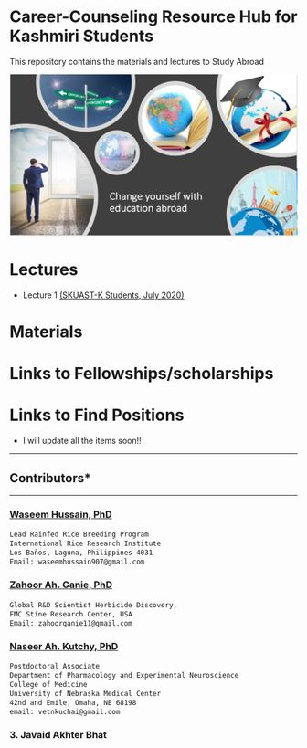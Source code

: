 # Career-Counseling Resource Hub for Kashmiri Students

This repository contains the materials and lectures to Study Abroad

![](www/image.png)


# Lectures

- Lecture 1 [(SKUAST-K Students, July 2020)](https://github.com/whussain2/Career-Counseling/blob/gh-pages/Lectures/Counselling_SKUAST-K.pdf)

# Materials

# Links to Fellowships/scholarships

# Links to Find Positions


- I will update all the items soon!!

****
## Contributors*
****

### [Waseem Hussain, PhD](https://whussain2.github.io/)

```
Lead Rainfed Rice Breeding Program
International Rice Research Institute
Los Baños, Laguna, Philippines-4031
Email: waseemhussain907@gmail.com
```

### [Zahoor Ah. Ganie, PhD](https://scholar.google.com/citations?user=kmIqsJcAAAAJ&hl=en)

```
Global R&D Scientist Herbicide Discovery,
FMC Stine Research Center, USA
Email: zahoorganie11@gmail.com
```


### [Naseer Ah. Kutchy, PhD](https://scholar.google.com/citations?user=fgzpG2UAAAAJ&hl=en)

```
Postdoctoral Associate
Department of Pharmacology and Experimental Neuroscience
College of Medicine
University of Nebraska Medical Center
42nd and Emile, Omaha, NE 68198
email: vetnkuchai@gmail.com
```

### 3. Javaid Akhter Bhat